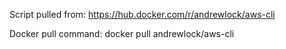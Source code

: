 Script pulled from: https://hub.docker.com/r/andrewlock/aws-cli

Docker pull command: docker pull andrewlock/aws-cli
